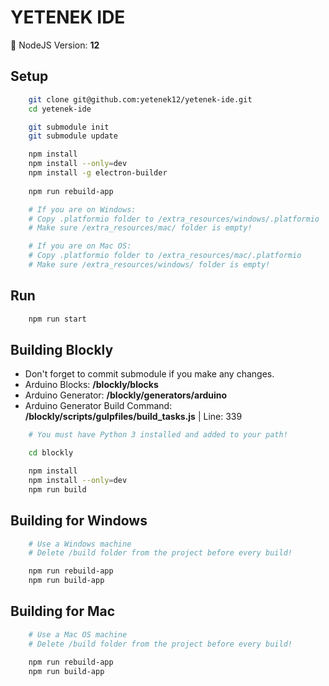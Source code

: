 # YETENEK IDE

🎱 NodeJS Version: **12**

## Setup

```bash
    git clone git@github.com:yetenek12/yetenek-ide.git
    cd yetenek-ide

    git submodule init
    git submodule update

    npm install
    npm install --only=dev
    npm install -g electron-builder
    
    npm run rebuild-app

    # If you are on Windows:
    # Copy .platformio folder to /extra_resources/windows/.platformio
    # Make sure /extra_resources/mac/ folder is empty!

    # If you are on Mac OS:
    # Copy .platformio folder to /extra_resources/mac/.platformio
    # Make sure /extra_resources/windows/ folder is empty!
```

## Run

```bash
    npm run start
```

## Building Blockly

- Don't forget to commit submodule if you make any changes.
- Arduino Blocks: **/blockly/blocks**
- Arduino Generator: **/blockly/generators/arduino**
- Arduino Generator Build Command: **/blockly/scripts/gulpfiles/build_tasks.js** | Line: 339

```bash
    # You must have Python 3 installed and added to your path!

    cd blockly

    npm install
    npm install --only=dev
    npm run build
```

## Building for Windows

```bash
    # Use a Windows machine
    # Delete /build folder from the project before every build!

    npm run rebuild-app
    npm run build-app
```

## Building for Mac

```bash
    # Use a Mac OS machine
    # Delete /build folder from the project before every build!

    npm run rebuild-app
    npm run build-app
```
